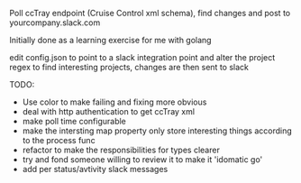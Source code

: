 Poll ccTray endpoint (Cruise Control xml schema), find changes and post to yourcompany.slack.com

Initially done as a learning exercise for me with golang

edit config.json to point to a slack integration point and alter the project regex to find interesting projects, changes are then sent to slack

TODO:
- Use color to make failing and fixing more obvious
- deal with http authentication to get ccTray xml
- make poll time configurable
- make the intersting map property only store interesting things according to the process func
- refactor to make the responsibilities for types clearer
- try and fond someone willing to review it to make it 'idomatic go'
- add per status/avtivity slack messages
